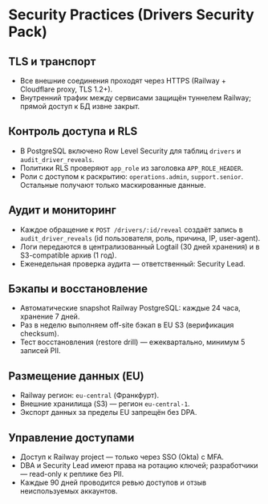 # Security Practices (Drivers Security Pack)

## TLS и транспорт

* Все внешние соединения проходят через HTTPS (Railway + Cloudflare proxy, TLS 1.2+).
* Внутренний трафик между сервисами защищён туннелем Railway; прямой доступ к БД извне закрыт.

## Контроль доступа и RLS

* В PostgreSQL включено Row Level Security для таблиц `drivers` и `audit_driver_reveals`.
* Политики RLS проверяют `app_role` из заголовка `APP_ROLE_HEADER`.
* Роли с доступом к раскрытию: `operations.admin`, `support.senior`. Остальные получают только маскированные данные.

## Аудит и мониторинг

* Каждое обращение к `POST /drivers/:id/reveal` создаёт запись в `audit_driver_reveals` (id пользователя, роль, причина, IP, user-agent).
* Логи передаются в централизованный Logtail (30 дней хранения) и в S3-compatible архив (1 год).
* Еженедельная проверка аудита — ответственный: Security Lead.

## Бэкапы и восстановление

* Автоматические snapshot Railway PostgreSQL: каждые 24 часа, хранение 7 дней.
* Раз в неделю выполняем off-site бэкап в EU S3 (верификация checksum).
* Тест восстановления (restore drill) — ежеквартально, минимум 5 записей PII.

## Размещение данных (EU)

* Railway регион: `eu-central` (Франкфурт).
* Внешние хранилища (S3) — регион `eu-central-1`.
* Экспорт данных за пределы EU запрещён без DPA.

## Управление доступами

* Доступ к Railway project — только через SSO (Okta) с MFA.
* DBA и Security Lead имеют права на ротацию ключей; разработчики — read-only к реплике без PII.
* Каждые 90 дней проводится ревью доступов и отзыв неиспользуемых аккаунтов.
